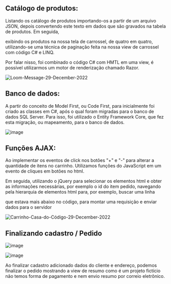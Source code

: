 
## Catálogo de produtos:

Listando os catálogo de produtos importando-os a partir de um arquivo JSON, depois convertendo este texto em dados que são gravados na tabela de produtos. Em seguida, 


exibindo os produtos na nossa tela de carrossel, de quatro em quatro, utilizando-se uma técnica de paginação feita na nossa view de carrossel com código C# e LINQ.



Por falar nisso, foi combinado o código C# com HMTL em uma view, é possível utilizarmos um motor de renderização chamado Razor.



![Loom-Message-29-December-2022](https://user-images.githubusercontent.com/91328590/209982911-c6195a23-3d2b-4c5e-86e0-62687460e086.gif)



## Banco de dados:

A partir do conceito de Model First, ou Code First, para inicialmente foi criado as classes em C#, após o qual foram migradas para o banco de dados SQL Server. Para isso, foi utilizado o Entity Framework Core, que fez esta migração, ou mapeamento, para o banco de dados.



![image](https://user-images.githubusercontent.com/91328590/210010047-91aa1765-f3c9-45c6-8990-8aa663d9358b.png)



## Funções AJAX:

Ao implementar os eventos de click nos botões "+" e "-" para alterar a quantidade de itens no carrinho. Utilizamos funções do JavaScript em um evento de cliques em botões no html.

<p>Em seguida, utilizando o jQuery para selecionar os elementos html e obter as informações necessárias, por exemplo o id do item pedido, navegando pela hierarquia de elementos html para, por exemplo, buscar uma linha <div> que estava mais abaixo no código, para montar uma requisição e enviar dados para o servidor</p>


![Carrinho-Casa-do-Código-29-December-2022](https://user-images.githubusercontent.com/91328590/210020572-e4b37159-5520-40c8-bb9c-c75ba3a9693d.gif)


## Finalizando cadastro / Pedido


![image](https://user-images.githubusercontent.com/91328590/210184865-5929ab61-29fc-457f-8dce-d97fa8238f00.png)

![image](https://user-images.githubusercontent.com/91328590/210184877-8228e3ea-d87d-4e93-b12e-c2ac9e60689e.png)

Ao finalizar cadastro adicionado dados do cliente e endereço, podemos finalizar o pedido mostrando a view de resumo como é um projeto fictício não temos forma de pagamento e nem envio resumo por correio eletrônico.



